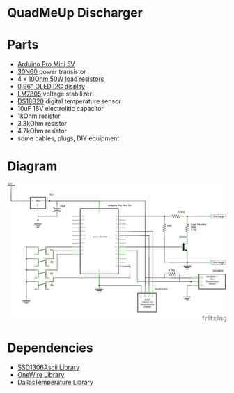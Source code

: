 # QuadMeUp Discharger

# Parts

* [Arduino Pro Mini 5V](http://bit.ly/2DjkkHZ)
* [30N60](http://bit.ly/2OXKuSS) power transistor
* 4 x [10Ohm 50W load resistors](http://bit.ly/2DOTloE)
* [0.96" OLED I2C display](http://bit.ly/2PTBaAX)
* [LM7805](http://bit.ly/2QhipeR) voltage stabilizer
* [DS18B20](http://bit.ly/2REWdrJ) digital temperature sensor
* 10uF 16V electrolitic capacitor
* 1kOhm resistor
* 3.3kOhm resistor
* 4.7kOhm resistor
* some cables, plugs, DIY equipment 

# Diagram

![Diagram](diagram_schem.png)

# Dependencies

* [SSD1306Ascii Library](https://github.com/greiman/SSD1306Ascii)
* [OneWire Library](https://github.com/PaulStoffregen/OneWire)
* [DallasTemperature Library](https://github.com/milesburton/Arduino-Temperature-Control-Library)